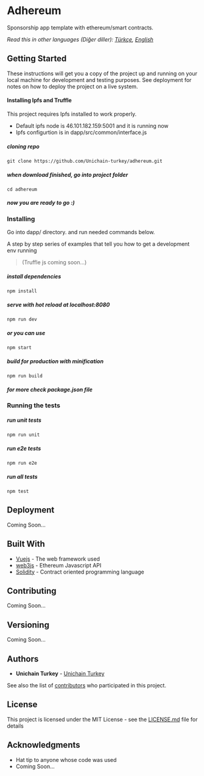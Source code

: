 # Adhereum

Sponsorship app template with ethereum/smart contracts.

*Read this in other languages (Diğer diller): [Türkçe](README.tr.md), [English](README.md)*
## Getting Started

These instructions will get you a copy of the project up and running on your local machine for development and testing purposes. See deployment for notes on how to deploy the project on a live system.

#### Installing Ipfs and Truffle
This project requires Ipfs installed to work properly.
* Default ipfs node is 46.101.182.159:5001 and it is running now
* Ipfs configurtion is in dapp/src/common/interface.js


##### cloning repo
```
git clone https://github.com/Unichain-turkey/adhereum.git

```
##### when download finished, go into project folder
```
cd adhereum
```
##### now you are ready to go :)
### Installing

Go into dapp/ directory. and run needed commands below.

A step by step series of examples that tell you how to get a development env running

>(Truffle js coming soon...) 

##### install dependencies
```
npm install
```
##### serve with hot reload at localhost:8080
```
npm run dev
```
##### or you can use
```
npm start
```

##### build for production with minification
```
npm run build
```

##### for more check package.json file


### Running the tests
##### run unit tests
```
npm run unit
```
##### run e2e tests
```
npm run e2e
```
##### run all tests
```
npm test
```

## Deployment

Coming Soon...

## Built With

* [Vuejs](https://vuejs.org) - The web framework used
* [web3js](https://web3js.readthedocs.io/en/1.0/) - Ethereum Javascript API
* [Solidity](http://solidity.readthedocs.io/en/v0.4.24/) - Contract oriented programming language

## Contributing
Coming Soon...

## Versioning
Coming Soon...

## Authors

* **Unichain Turkey** - [Unichain Turkey](https://github.com/Unichain-turkey)

See also the list of [contributors](https://github.com/Unichain-turkey/adhereum/graphs/contributors) who participated in this project.

## License

This project is licensed under the MIT License - see the [LICENSE.md](https://github.com/Unichain-turkey/adhereum/blob/master/LICENSE.md) file for details

## Acknowledgments

* Hat tip to anyone whose code was used
* Coming Soon...
